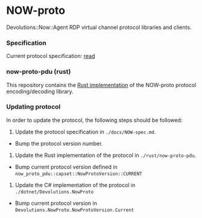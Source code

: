 NOW-proto
=========

Devolutions::Now::Agent RDP virtual channel protocol libraries and clients.

### Specification

Current protocol specification: [read](./docs/NOW-spec.md)

### now-proto-pdu (rust)

This repository contains the [Rust implementation](./crates/now-proto-pdu/README.md) of the
NOW-proto protocol encoding/decoding library.

### Updating protocol

In order to update the protocol, the following steps should be followed:

1. Update the protocol specification in `./docs/NOW-spec.md`.
  - Bump the protocol version number.
1. Update the Rust implementation of the protocol in `./rust/now-proto-pdu`.
  - Bump current protocol version defined in `now_proto_pdu::capset::NowProtoVersion::CURRENT`
1. Update the C# implementation of the protocol in `./dotnet/Devolutions.NowProto`
  - Bump current protocol version in `Devolutions.NowProto.NowProtoVersion.Current`
